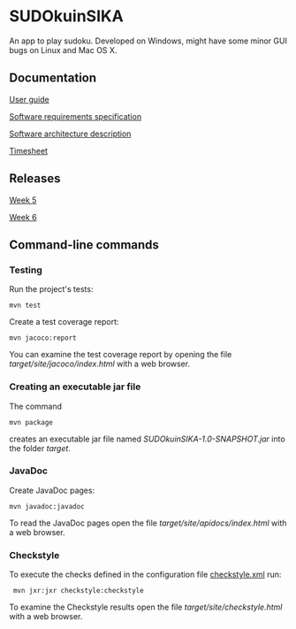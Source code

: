 # SUDOkuinSIKA

An app to play sudoku. Developed on Windows, might have some minor GUI bugs on Linux and Mac OS X.

## Documentation

[User guide](https://github.com/nigoshh/otm-harjoitustyo/blob/master/documentation/userguide.md)

[Software requirements specification](https://github.com/nigoshh/otm-harjoitustyo/blob/master/documentation/software_requirements_specification.md)

[Software architecture description](https://github.com/nigoshh/otm-harjoitustyo/blob/master/documentation/architecture.md)

[Timesheet](https://github.com/nigoshh/otm-harjoitustyo/blob/master/documentation/timesheet.md)

## Releases

[Week 5](https://github.com/nigoshh/otm-harjoitustyo/releases/tag/week5)

[Week 6](https://github.com/nigoshh/otm-harjoitustyo/releases/tag/week6)

## Command-line commands

### Testing

Run the project's tests:

```
mvn test
```

Create a test coverage report:

```
mvn jacoco:report
```

You can examine the test coverage report by opening the file _target/site/jacoco/index.html_ with a web browser.

### Creating an executable jar file

The command

```
mvn package
```

creates an executable jar file named _SUDOkuinSIKA-1.0-SNAPSHOT.jar_ into the folder _target_.

### JavaDoc

Create JavaDoc pages:

```
mvn javadoc:javadoc
```

To read the JavaDoc pages open the file _target/site/apidocs/index.html_ with a web browser.

### Checkstyle

To execute the checks defined in the configuration file [checkstyle.xml](https://github.com/nigoshh/otm-harjoitustyo/blob/master/SUDOkuinSIKA/checkstyle.xml) run:

```
 mvn jxr:jxr checkstyle:checkstyle
```

To examine the Checkstyle results open the file _target/site/checkstyle.html_ with a web browser.
